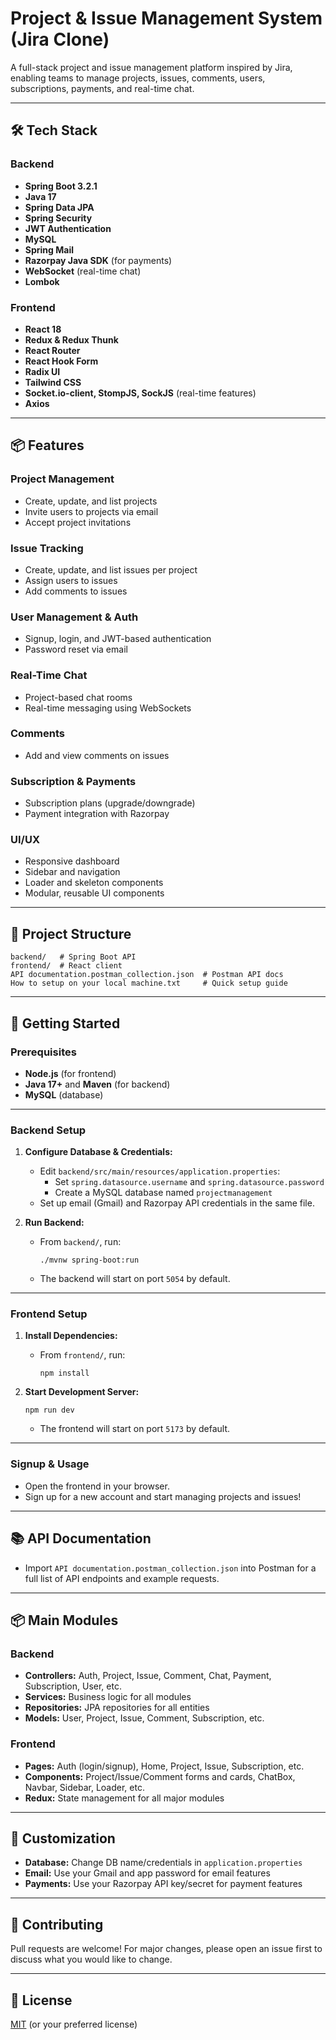 # Project & Issue Management System (Jira Clone)

A full-stack project and issue management platform inspired by Jira, enabling teams to manage projects, issues, comments, users, subscriptions, payments, and real-time chat.

---

## 🛠️ Tech Stack

### Backend
- **Spring Boot 3.2.1**
- **Java 17**
- **Spring Data JPA**
- **Spring Security**
- **JWT Authentication**
- **MySQL**
- **Spring Mail**
- **Razorpay Java SDK** (for payments)
- **WebSocket** (real-time chat)
- **Lombok**

### Frontend
- **React 18**
- **Redux & Redux Thunk**
- **React Router**
- **React Hook Form**
- **Radix UI**
- **Tailwind CSS**
- **Socket.io-client, StompJS, SockJS** (real-time features)
- **Axios**

---

## 📦 Features

### Project Management
- Create, update, and list projects
- Invite users to projects via email
- Accept project invitations

### Issue Tracking
- Create, update, and list issues per project
- Assign users to issues
- Add comments to issues

### User Management & Auth
- Signup, login, and JWT-based authentication
- Password reset via email

### Real-Time Chat
- Project-based chat rooms
- Real-time messaging using WebSockets

### Comments
- Add and view comments on issues

### Subscription & Payments
- Subscription plans (upgrade/downgrade)
- Payment integration with Razorpay

### UI/UX
- Responsive dashboard
- Sidebar and navigation
- Loader and skeleton components
- Modular, reusable UI components

---

## 📁 Project Structure

```
backend/   # Spring Boot API
frontend/  # React client
API documentation.postman_collection.json  # Postman API docs
How to setup on your local machine.txt     # Quick setup guide
```

---

## 🚀 Getting Started

### Prerequisites

- **Node.js** (for frontend)
- **Java 17+** and **Maven** (for backend)
- **MySQL** (database)

---

### Backend Setup

1. **Configure Database & Credentials:**
   - Edit `backend/src/main/resources/application.properties`:
     - Set `spring.datasource.username` and `spring.datasource.password`
     - Create a MySQL database named `projectmanagement`
   - Set up email (Gmail) and Razorpay API credentials in the same file.

2. **Run Backend:**
   - From `backend/`, run:
     ```
     ./mvnw spring-boot:run
     ```
   - The backend will start on port `5054` by default.

---

### Frontend Setup

1. **Install Dependencies:**
   - From `frontend/`, run:
     ```
     npm install
     ```

2. **Start Development Server:**
   ```
   npm run dev
   ```
   - The frontend will start on port `5173` by default.

---

### Signup & Usage

- Open the frontend in your browser.
- Sign up for a new account and start managing projects and issues!

---

## 📚 API Documentation

- Import `API documentation.postman_collection.json` into Postman for a full list of API endpoints and example requests.

---

## 📦 Main Modules

### Backend
- **Controllers:** Auth, Project, Issue, Comment, Chat, Payment, Subscription, User, etc.
- **Services:** Business logic for all modules
- **Repositories:** JPA repositories for all entities
- **Models:** User, Project, Issue, Comment, Subscription, etc.

### Frontend
- **Pages:** Auth (login/signup), Home, Project, Issue, Subscription, etc.
- **Components:** Project/Issue/Comment forms and cards, ChatBox, Navbar, Sidebar, Loader, etc.
- **Redux:** State management for all major modules

---

## 📝 Customization

- **Database:** Change DB name/credentials in `application.properties`
- **Email:** Use your Gmail and app password for email features
- **Payments:** Use your Razorpay API key/secret for payment features

---

## 🤝 Contributing

Pull requests are welcome! For major changes, please open an issue first to discuss what you would like to change.

---

## 📄 License

[MIT](LICENSE) (or your preferred license) 
